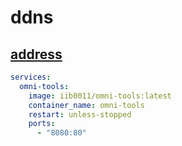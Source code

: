# ddns

## [address](https://github.com/iib0011/omni-tools)
```yaml
services:
  omni-tools:
    image: iib0011/omni-tools:latest
    container_name: omni-tools
    restart: unless-stopped
    ports:
      - "8080:80"
```
